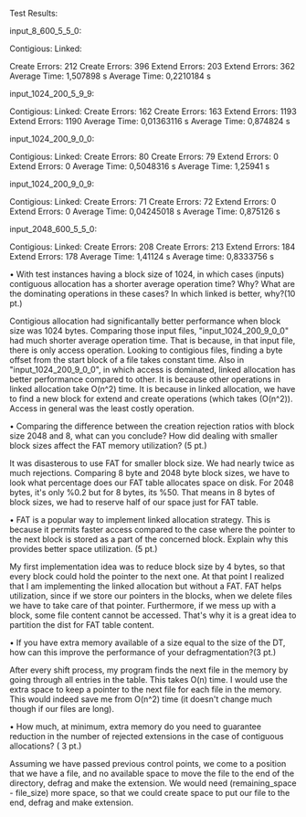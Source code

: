 

Test Results:

input_8_600_5_5_0:

Contigious:                             Linked:

Create Errors: 212                  Create Errors: 396
Extend Errors: 203                 Extend Errors: 362
Average Time: 1,507898 s     Average Time:  0,2210184 s

input_1024_200_5_9_9:

Contigious:                              Linked:
Create Errors: 162                   Create Errors: 163
Extend Errors: 1193                Extend Errors: 1190
Average Time: 0,01363116 s  Average Time:  0,874824 s

input_1024_200_9_0_0:

Contigious:                             Linked:
Create Errors: 80                    Create Errors: 79
Extend Errors: 0                     Extend Errors: 0
Average Time: 0,5048316 s   Average Time: 1,25941 s

input_1024_200_9_0_9:

Contigious:                             Linked:
Create Errors: 71                    Create Errors: 72
Extend Errors: 0                      Extend Errors: 0
Average Time: 0,04245018 s  Average Time: 0,875126 s

input_2048_600_5_5_0:

Contigious:                             Linked:
Create Errors: 208                  Create Errors: 213
Extend Errors: 184                 Extend Errors: 178
Average Time: 1,41124 s       Average time: 0,8333756 s

• With test instances having a block size of 1024, in which cases (inputs) contiguous
allocation has a shorter average operation time? Why? What are the dominating
operations in these cases? In which linked is better, why?(10 pt.)

Contigious allocation had significantally better performance when block size was 1024 bytes. Comparing those input files, "input_1024_200_9_0_0" had much shorter average operation time. That is because, in that input file, there is only access operation. Looking to contigious files, finding a byte offset from the start block of a file takes constant time. Also in "input_1024_200_9_0_0", in which access is dominated, linked allocation has better performance compared to other. It is because other operations in linked allocation take O(n^2) time. It is because in linked allocation, we have to find a new block for extend and create operations (which takes (O(n^2)). Access in general was the least costly operation.


• Comparing the difference between the creation rejection ratios with block size 2048 and
8, what can you conclude? How did dealing with smaller block sizes affect the FAT
memory utilization? (5 pt.)

It was disasterous to use FAT for smaller block size. We had nearly twice as much rejections. Comparing 8 byte and 2048 byte block sizes, we have to look what percentage does our FAT table allocates space on disk. For 2048 bytes, it's only %0.2 but for 8 bytes, its %50. That means in 8 bytes of block sizes, we had to reserve half of our space just for FAT table.

• FAT is a popular way to implement linked allocation strategy. This is because it permits
faster access compared to the case where the pointer to the next block is stored as a
part of the concerned block. Explain why this provides better space utilization. (5 pt.)

My first implementation idea was to reduce block size by 4 bytes, so that every block could hold the pointer to the next one. At that point I realized that I am implementing the linked allocation but without a FAT. FAT helps utilization, since if we store our pointers in the blocks, when we delete files we have to take care of that pointer. Furthermore, if we mess up with a block, some file content cannot be accessed. That's why it is a great idea to partition the dist for FAT table content.

• If you have extra memory available of a size equal to the size of the DT, how can this
improve the performance of your defragmentation?(3 pt.)

After every shift process, my program finds the next file in the memory by going through all entries in the table. This takes O(n) time. I would use the extra space to keep a pointer to the next file for each file in the memory. This would indeed save me from O(n^2) time (it doesn't change much though if our files are long). 


• How much, at minimum, extra memory do you need to guarantee reduction in the
number of rejected extensions in the case of contiguous allocations? ( 3 pt.)

Assuming we have passed previous control points, we come to a position that we have a file, and no available space to move the file to the end of the directory, defrag and make the extension. We would need (remaining_space - file_size) more space, so that we could create space to put our file to the end, defrag and make extension.
